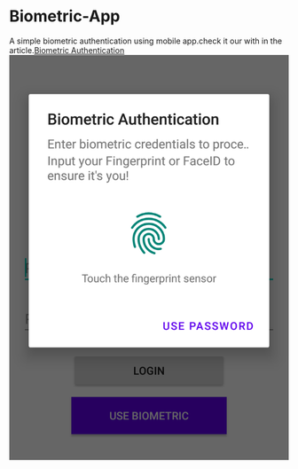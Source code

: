 # Biometric-App
A simple biometric authentication using mobile app.check it our with in the article.[Biometric Authentication](https://saqibvnb.medium.com/biometric-authentication-in-android-kotlin-2178cd227afb)
![alt text](https://github.com/SaqibAhmed-hub/Biometric-App/blob/biometricCrypto/media/LongScreenshot_2022-03-15-17-23-12.png)

